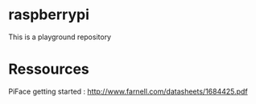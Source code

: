 raspberrypi
===========

This is a playground repository




Ressources
===========

PiFace getting started : http://www.farnell.com/datasheets/1684425.pdf
